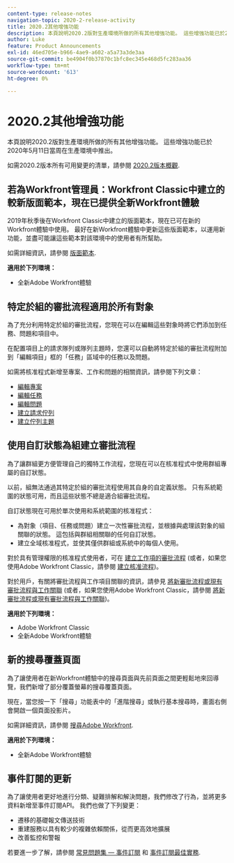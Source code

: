 ```yaml
---
content-type: release-notes
navigation-topic: 2020-2-release-activity
title: 2020.2其他增強功能
description: 本頁說明2020.2版對生產環境所做的所有其他增強功能。 這些增強功能已於2020年5月11日當周在生產環境中推出。
author: Luke
feature: Product Announcements
exl-id: 46ed705e-b966-4ae9-a602-a5a73a3de3aa
source-git-commit: be4904f0b37870c1bfc8ec345e468d5fc283aa36
workflow-type: tm+mt
source-wordcount: '613'
ht-degree: 0%

---
```


# 2020.2其他增強功能

本頁說明2020.2版對生產環境所做的所有其他增強功能。 這些增強功能已於2020年5月11日當周在生產環境中推出。

如需2020.2版本所有可用變更的清單，請參閱 [2020.2版本概觀](../../../product-announcements/product-releases/2020.2.-release-activity/2020.2-release-overview.md).

## 若為Workfront管理員：Workfront Classic中建立的較新版面範本，現在已提供全新Workfront體驗

2019年秋季後在Workfront Classic中建立的版面範本，現在已可在新的Workfront體驗中使用。 最好在新Workfront體驗中更新這些版面範本，以運用新功能，並盡可能讓這些範本對該環境中的使用者有所幫助。

如需詳細資訊，請參閱 [版面範本](../../../administration-and-setup/customize-workfront/use-layout-templates/use-layout-templates-customize-ui.md).

**適用於下列環境：**

* 全新Adobe Workfront體驗

## 特定於組的審批流程適用於所有對象

為了充分利用特定於組的審批流程，您現在可以在編輯這些對象時將它們添加到任務、問題和項目中。

在配置項目上的請求隊列或隊列主題時，您還可以自動將特定於組的審批流程附加到「編輯項目」框的「任務」區域中的任務以及問題。

如需將核准程式新增至專案、工作和問題的相關資訊，請參閱下列文章：

* [編輯專案](../../../manage-work/projects/manage-projects/edit-projects.md)
* [編輯任務](../../../manage-work/tasks/manage-tasks/edit-tasks.md)
* [編輯問題](../../../manage-work/issues/manage-issues/edit-issues.md)
* [建立請求佇列](../../../manage-work/requests/create-and-manage-request-queues/create-request-queue.md)
* [建立佇列主題](../../../manage-work/requests/create-and-manage-request-queues/create-queue-topics.md)

## 使用自訂狀態為組建立審批流程

為了讓群組更方便管理自己的獨特工作流程，您現在可以在核准程式中使用群組專屬的自訂狀態。

以前，組無法通過其特定於組的審批流程使用其自身的自定義狀態。 只有系統範圍的狀態可用，而且這些狀態不總是適合組審批流程。

自訂狀態現在可用於單次使用和系統範圍的核准程式：

* 為對象（項目、任務或問題）建立一次性審批流程，並根據與處理該對象的組關聯的狀態。 這包括與群組相關聯的任何自訂狀態。
* 建立全域核准程式，並使其僅供群組或系統中的每個人使用。

對於具有管理權限的核准程式使用者，可在 [建立工作項的審批流程](../../../administration-and-setup/customize-workfront/configure-approval-milestone-processes/create-approval-processes.md) (或者，如果您使用Adobe Workfront Classic，請參閱 [建立核准流程](https://one.workfront.com/s/article/Creating-Approval-Processes-1001577410))。

對於用戶，有關將審批流程與工作項目關聯的資訊，請參見 [將新審批流程或現有審批流程與工作關聯](../../../review-and-approve-work/manage-approvals/associate-approval-with-work.md) (或者，如果您使用Adobe Workfront Classic，請參閱 [將新審批流程或現有審批流程與工作關聯](https://one.workfront.com/s/article/Associating-a-New-or-Existing-Approval-Process-with-Work-708455630))。

**適用於下列環境：**

* Adobe Workfront Classic
* 全新Adobe Workfront體驗

## 新的搜尋覆蓋頁面

為了讓使用者在新Workfront體驗中的搜尋頁面與先前頁面之間更輕鬆地來回導覽，我們新增了部分覆蓋螢幕的搜尋覆蓋頁面。

現在，當您按一下「搜尋」功能表中的「進階搜尋」或執行基本搜尋時，畫面右側會開啟一個頁面投影片。

如需詳細資訊，請參閱 [搜尋Adobe Workfront](../../../workfront-basics/navigate-workfront/search/search-workfront.md).

**適用於下列環境：**

* 全新Adobe Workfront體驗

## 事件訂閱的更新

為了讓使用者更好地進行分類、疑難排解和解決問題，我們修改了行為，並將更多資料新增至事件訂閱API。 我們也做了下列變更：

* 遷移的基礎報文傳送技術
* 重建服務以具有較少的複雜依賴關係，從而更高效地擴展
* 改善監控和警報

若要進一步了解，請參閱 [常見問題集 — 事件訂閱](../../../wf-api/general/event-subs-faq.md) 和 [事件訂閱最佳實務](../../../wf-api/general/event-sub-best-practice.md).
